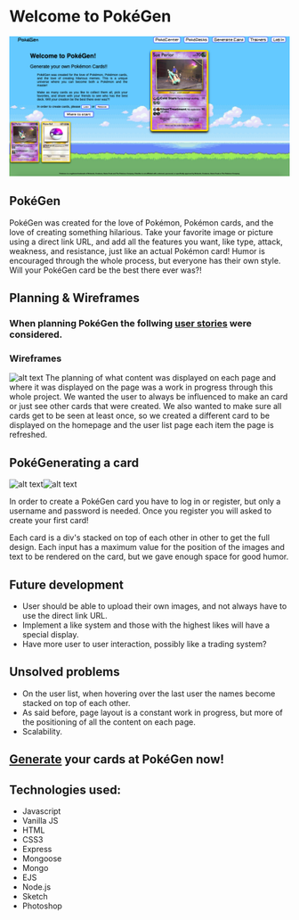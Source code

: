 # Welcome to PokéGen
![alt text](https://raw.githubusercontent.com/jablan08/pokegen/readme/public/images/readMe/pokegen-home-page.png)



## PokéGen
PokéGen was created for the love of Pokémon, Pokémon cards, and the love of creating something hilarious. Take your favorite image or picture using a direct link URL, and add all the features you want, like type, attack, weakness, and resistance, just like an actual Pokémon card! Humor is encouraged through the whole process, but everyone has their own style. Will your PokéGen card be the best there ever was?!


## Planning & Wireframes

### When planning PokéGen the follwing [user stories](https://raw.githubusercontent.com/jablan08/pokegen/master/public/images/readMe/user_stories.png) were considered.


### Wireframes
![alt text](https://raw.githubusercontent.com/jablan08/pokegen/readme/public/images/readMe/wire-frame.png)
The planning of what content was displayed on each page and where it was displayed on the page was a work in progress through this whole project. We wanted the user to always be influenced to make an card or just see other cards that were created. We also wanted to make sure all cards get to be seen at least once, so we created a different card to be displayed on the homepage and the user list page each item the page is refreshed. 


## PokéGenerating a card
![alt text](https://raw.githubusercontent.com/jablan08/pokegen/master/public/images/readMe/makecard.png)![alt text](https://raw.githubusercontent.com/jablan08/pokegen/master/public/images/readMe/samplemadecard.png)

In order to create a PokéGen card you have to log in or register, but only a username and password is needed. Once you register you will asked to create your first card! 

Each card is a div's stacked on top of each other in other to get the full design. Each input has a maximum value for the position of the images and text to be rendered on the card, but we gave enough space for good humor.



## Future development
* User should be able to upload their own images, and not always have to use the direct link URL.
* Implement a like system and those with the highest likes will have a special display.
* Have more user to user interaction, possibly like a trading system?



## Unsolved problems
* On the user list, when hovering over the last user the names become stacked on top of each other.
* As said before, page layout is a constant work in progress, but more of the positioning of all the content on each page.
* Scalability.


## [Generate](https://pokegen.herokuapp.com/) your cards at PokéGen now!



## Technologies used:
* Javascript
* Vanilla JS
* HTML
* CSS3
* Express
* Mongoose 
* Mongo
* EJS
* Node.js
* Sketch
* Photoshop

